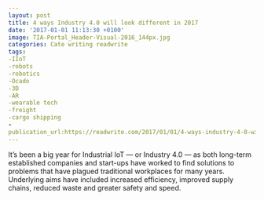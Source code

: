 ```yaml
---
layout: post
title: 4 ways Industry 4.0 will look different in 2017
date: '2017-01-01 11:13:30 +0100'
image: TIA-Portal_Header-Visual-2016_144px.jpg
categories: Cate writing readwrite
tags:
-IIoT
-robots
-robotics
-Ocado
-3D
-AR
-wearable tech
-freight
-cargo shipping
-
publication_url:https://readwrite.com/2017/01/01/4-ways-industry-4-0-will-look-different-in-2017-il1/
---
```

It’s been a big year for Industrial IoT — or Industry 4.0 — as both long-term established companies and start-ups have worked to find solutions to problems that have plagued traditional workplaces for many years. Underlying aims have included increased efficiency, improved supply chains, reduced waste and greater safety and speed.
